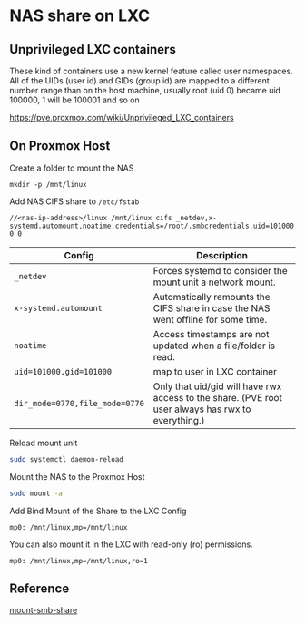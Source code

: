 # NAS share on LXC
## Unprivileged LXC containers

These kind of containers use a new kernel feature called user namespaces. All of the UIDs (user id) and GIDs (group id) are mapped to a different number range than on the host machine, usually root (uid 0) became uid 100000, 1 will be 100001 and so on

https://pve.proxmox.com/wiki/Unprivileged_LXC_containers
## On Proxmox Host

Create a folder to mount the NAS
```
mkdir -p /mnt/linux
```

Add NAS CIFS share to `/etc/fstab`
```
//<nas-ip-address>/linux /mnt/linux cifs _netdev,x-systemd.automount,noatime,credentials=/root/.smbcredentials,uid=101000,gid=101000,dir_mode=0770,file_mode=0770 0 0
```

| Config                         | Description                                                                                        |
| ------------------------------ | -------------------------------------------------------------------------------------------------- |
| `_netdev`                      | Forces systemd to consider the mount unit a network mount.                                         |
| `x-systemd.automount`          | Automatically remounts the CIFS share in case the NAS went offline for some time.                  |
| `noatime`                      | Access timestamps are not updated when a file/folder is read.                                      |
| `uid=101000,gid=101000`        | map to user in LXC container                                                                       |
| `dir_mode=0770,file_mode=0770` | Only that uid/gid will have rwx access to the share. (PVE root user always has rwx to everything.) |
Reload mount unit
```sh
sudo systemctl daemon-reload
```

Mount the NAS to the Proxmox Host
```sh
sudo mount -a
```

Add Bind Mount of the Share to the LXC Config
```
mp0: /mnt/linux,mp=/mnt/linux
```

You can also mount it in the LXC with read-only (ro) permissions.
```
mp0: /mnt/linux,mp=/mnt/linux,ro=1
```
## Reference
[mount-smb-share](mount-smb-share.md)